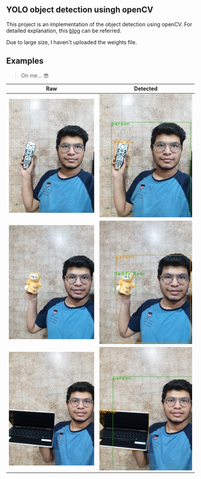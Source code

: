 ## YOLO object detection usingh openCV
This project is an implementation of the object detection using openCV. For detailed explanation, this <a href="https://pysource.com/2019/06/27/yolo-object-detection-using-opencv-with-python/" target="_blank">blog</a> can be referred.

Due to large size, I haven't uploaded the weights file.

## Examples
> On me... 😎

| Raw | Detected |
| :---: | :--------: |
| ![1](files/akshat1.jpg) | ![1](files/detected_akshat1.jpg) |
| ![2](files/akshat2.jpg) | ![1](files/detected_akshat2.jpg) |
| ![3](files/akshat3.jpg) | ![1](files/detected_akshat3.jpg) |
